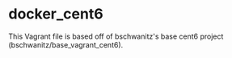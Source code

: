 docker_cent6
==================

This Vagrant file is based off of bschwanitz's base cent6 project (bschwanitz/base_vagrant_cent6).
